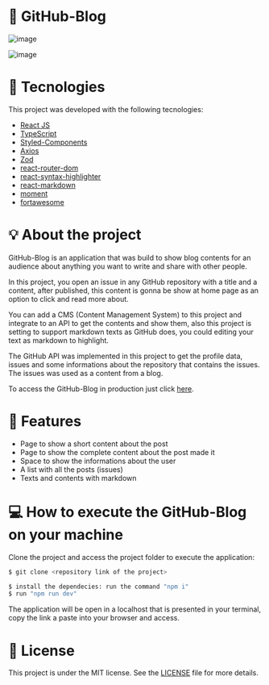 # 🔖 GitHub-Blog

![image](https://user-images.githubusercontent.com/56702492/209476818-386e8f3d-bfa2-4443-8c39-6691ffb5a76f.png)

![image](https://user-images.githubusercontent.com/56702492/209476835-c2d07519-cf0c-4718-9f61-f95f2d5e8e66.png)

# 🔧 Tecnologies

This project was developed with the following tecnologies:

- [React JS](https://reactjs.org)
- [TypeScript](https://www.typescriptlang.org/)
- [Styled-Components](https://styled-components.com/)
- [Axios](https://axios-http.com/ptbr/docs/intro)
- [Zod](https://github.com/colinhacks/zod)
- [react-router-dom](https://reactrouter.com/en/main)
- [react-syntax-highlighter](https://github.com/react-syntax-highlighter/react-syntax-highlighter)
- [react-markdown](https://github.com/remarkjs/react-markdown)
- [moment](https://www.npmjs.com/package/moment)
- [fortawesome](https://fortawesome.com/)

# 💡 About the project 

<p>
  GitHub-Blog is an application that was build to show blog contents for an audience about anything you want to write and share with other people. 
  
  In this project, you open an issue in any GitHub repository with a title and a content, after published, this content is gonna be show at home page as an option to click and read more about. 
  
  You can add a CMS (Content Management System) to this project and integrate to an API to get the contents and show them, also this project is setting to support markdown texts as GitHub does, you could editing your text as markdown to highlight.
  
  The GitHub API was implemented in this project to get the profile data, issues and some informations about the repository that contains the issues. The issues was used as a content from a blog. 

  To access the GitHub-Blog in production just click <a href="https://github-blog-jade.vercel.app/">here</a>.
</p>

# 🚀 Features

<ul>
  <li>Page to show a short content about the post</li>
  <li>Page to show the complete content about the post made it</li>
  <li>Space to show the informations about the user</li>
  <li>A list with all the posts (issues)</li>
  <li>Texts and contents with markdown</li>
</ul>

# 💻 How to execute the GitHub-Blog on your machine

<p>Clone the project and access the project folder to execute the application:</p>

```bash
$ git clone <repository link of the project>

$ install the dependecies: run the command "npm i"
$ run "npm run dev"
```

The application will be open in a localhost that is presented in your terminal, copy the link a paste into your browser and access.

# 📝 License

This project is under the MIT license. See the [LICENSE](LICENSE.md) file for more details.
